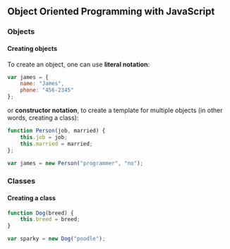 ## Object Oriented Programming with JavaScript
### Objects
#### Creating objects
To create an object, one can use **literal notation**:
```javascript
var james = {
    name: "James",
    phone: "456-2345"
};
```
or **constructor notation**, to create a template for multiple objects (in other words, creating a class):
```javascript
function Person(job, married) {
    this.job = job;
    this.married = married;
};

var james = new Person("programmer", "no");
````
### Classes
#### Creating a class
```javascript
function Dog(breed) {
    this.breed = breed;
}

var sparky = new Dog("poodle");
```
